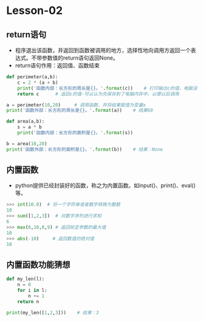 # **Lesson-02**

## **return语句**
- 程序退出该函数，并返回到函数被调用的地方，选择性地向调用方返回一个表达式。不带参数值的return语句返回None。
- return语句作用：返回值、函数结束

```python
def perimeter(a,b):   
    c = 2 * (a + b)
    print('函数内部：长方形的周长是{}。'.format(c))    # 打印输出c的值，电脑没有保存这个值。
    return c      # 返回c的值-可以认为先保存到了电脑内存中，以便以后调用

a = perimeter(10,20)     # 调用函数，并将结果赋值为变量a
print('函数外部：长方形的周长是{}。'.format(a))    # 结果60
```

```python
def area(a,b):
    s = a * b
    print('函数内部：长方形的面积是{}。'.format(s))

b = area(10,20)        
print('函数外部：长方形的面积是{}。'.format(b))    # 结果：None
```

## **内置函数**
- python提供已经封装好的函数，称之为内置函数。如input()、print()、eval()等。

```python
>>> int(10.0)  # 将一个字符串或者数字转换为整数
10
>>> sum([1,2,3])  # 对数字序列进行求和
6
>>> max(8,10,8,9) # 返回给定参数的最大值
10
>>> abs(-10)     # 返回数值的绝对值
10
```

## **内置函数功能猜想**
```python
def my_len(l):
    n = 0
    for i in l:
        n += 1
    return n

print(my_len([1,2,3]))    # 结果：3
```